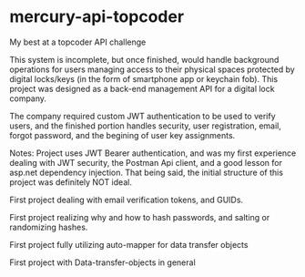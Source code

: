 # mercury-api-topcoder
My best at a topcoder API challenge

This system is incomplete, but once finished, would handle background operations for users managing access to their physical spaces protected by digital locks/keys (in the form of smartphone app or keychain fob). This project was designed as a back-end management API for a digital lock company. 

The company required custom JWT authentication to be used to verify users, and the finished portion handles security, user registration, email, forgot password, and the begining of user key assignments.

Notes:
Project uses JWT Bearer authentication, and was my first experience dealing with JWT security, the Postman Api client, and a good lesson for asp.net dependency injection. 
That being said, the initial structure of this project was definitely NOT ideal. 

First project dealing with email verification tokens, and GUIDs.

First project realizing why and how to hash passwords, and salting or randomizing hashes. 

First project fully utilizing auto-mapper for data transfer objects

First project with Data-transfer-objects in general


